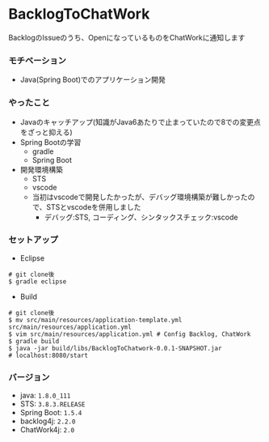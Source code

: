 # BacklogToChatWork #

BacklogのIssueのうち、OpenになっているものをChatWorkに通知します

### モチベーション ###

* Java(Spring Boot)でのアプリケーション開発

### やったこと ###

* Javaのキャッチアップ(知識がJava6あたりで止まっていたので8での変更点をざっと抑える)
* Spring Bootの学習
	* gradle
	* Spring Boot
* 開発環境構築
	* STS
	* vscode
	* 当初はvscodeで開発したかったが、デバッグ環境構築が難しかったので、STSとvscodeを併用しました
		* デバッグ:STS, コーディング、シンタックスチェック:vscode

### セットアップ ###

* Eclipse

```
# git clone後
$ gradle eclipse
```

* Build

```
# git clone後
$ mv src/main/resources/application-template.yml src/main/resources/application.yml
$ vim src/main/resources/application.yml # Config Backlog, ChatWork
$ gradle build
$ java -jar build/libs/BacklogToChatwork-0.0.1-SNAPSHOT.jar
# localhost:8080/start
```

### バージョン ###
* java: `1.8.0_111`
* STS: `3.8.3.RELEASE`
* Spring Boot: `1.5.4`
* backlog4j: `2.2.0`
* ChatWork4j: `2.0`
